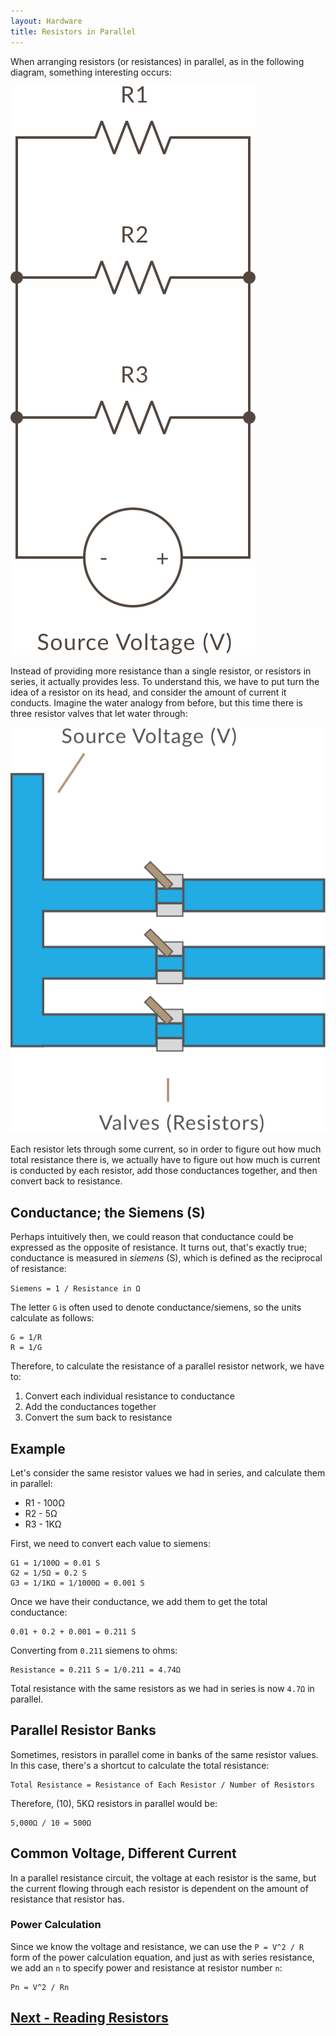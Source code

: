 ```yaml
---
layout: Hardware
title: Resistors in Parallel
---
```


When arranging resistors (or resistances) in parallel, as in the following diagram, something interesting occurs:

![](../Resistors_in_Parallel.svg)

Instead of providing more resistance than a single resistor, or resistors in series, it actually provides less. To understand this, we have to put turn the idea of a resistor on its head, and consider the amount of current it conducts. Imagine the water analogy from before, but this time there is three resistor valves that let water through:

![](../Parallel_Resistances.svg)

Each resistor lets through some current, so in order to figure out how much total resistance there is, we actually have to figure out how much is current is conducted by each resistor, add those conductances together, and then convert back to resistance.

## Conductance; the Siemens (S)

Perhaps intuitively then, we could reason that conductance could be expressed as the opposite of resistance. It turns out, that's exactly true; conductance is measured in _siemens_ (S), which is defined as the reciprocal of resistance: 

`Siemens = 1 / Resistance in Ω`

The letter `G` is often used to denote conductance/siemens, so the units calculate as follows:

```
G = 1/R
R = 1/G
```

Therefore, to calculate the resistance of a parallel resistor network, we have to:
 
 1. Convert each individual resistance to conductance
 2. Add the conductances together
 3. Convert the sum back to resistance

## Example

Let's consider the same resistor values we had in series, and calculate them in parallel:

 * R1 - 100Ω
 * R2 - 5Ω
 * R3 - 1KΩ

First, we need to convert each value to siemens:

```
G1 = 1/100Ω = 0.01 S
G2 = 1/5Ω = 0.2 S
G3 = 1/1KΩ = 1/1000Ω = 0.001 S
```

Once we have their conductance, we add them to get the total conductance:

```
0.01 + 0.2 + 0.001 = 0.211 S
```

Converting from `0.211` siemens to ohms:

``` 
Resistance = 0.211 S = 1/0.211 = 4.74Ω
``` 

Total resistance with the same resistors as we had in series is now `4.7Ω` in parallel.

## Parallel Resistor Banks

Sometimes, resistors in parallel come in banks of the same resistor values. In this case, there's a shortcut to calculate the total resistance:

```
Total Resistance = Resistance of Each Resistor / Number of Resistors
```

Therefore, (10), 5KΩ resistors in parallel would be:

```
5,000Ω / 10 = 500Ω
```

## Common Voltage, Different Current

In a parallel resistance circuit, the voltage at each resistor is the same, but the current flowing through each resistor is dependent on the amount of resistance that resistor has.

### Power Calculation

Since we know the voltage and resistance, we can use the `P = V^2 / R` form of the power calculation equation, and just as with series resistance, we add an `n` to specify power and resistance at resistor number `n`:

```
Pn = V^2 / Rn
```

## [Next - Reading Resistors](../Reading_Resistors)

<br/>